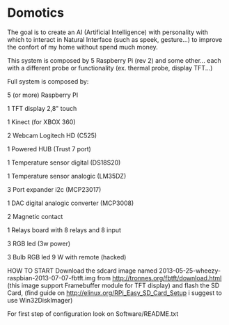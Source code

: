 Domotics
========
The goal is to create an AI (Artificial Intelligence) with personality with which to interact in Natural Interface (such as speek, gesture...) to improve the confort of my home without spend much money.

This system is composed by 5 Raspberry Pi (rev 2) and some other...
each with a different probe or functionality (ex. thermal probe, display TFT...)


Full system is composed by:

5 (or more) Raspberry PI

1 TFT display 2,8" touch

1 Kinect (for XBOX 360)

2 Webcam Logitech HD (C525)

1 Powered HUB (Trust 7 port)

1 Temperature sensor digital (DS18S20)

1 Temperature sensor analogic (LM35DZ)

3 Port expander i2c  (MCP23017)

1 DAC digital analogic converter (MCP3008)

2 Magnetic contact 

1 Relays board with 8 relays and 8 input 

3 RGB led  (3w power)

3 Bulb RGB led 9 W with remote (hacked)


HOW TO START
Download the sdcard image named 2013-05-25-wheezy-raspbian-2013-07-07-fbtft.img 
from http://tronnes.org/fbtft/download.html (this image support Framebuffer module for TFT display) and 
flash the SD Card, (find guide on http://elinux.org/RPi_Easy_SD_Card_Setup i suggest to use Win32DiskImager)

For first step of configuration look on Software/README.txt

